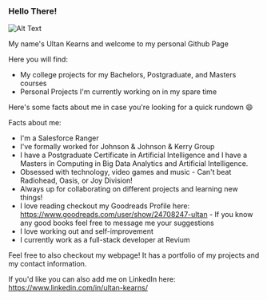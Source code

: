 ### Hello There!

![Alt Text](https://c.tenor.com/WuOwfnsLcfYAAAAS/star-wars-obi-wan-kenobi.gif)



<!--
**Ultan-Kearns/ultan-kearns** is a ✨ _special_ ✨ repository because its `README.md` (this file) appears on your GitHub profile.

Here are some ideas to get you started:

- 🔭 I’m currently working on ...
- 🌱 I’m currently learning ...
- 👯 I’m looking to collaborate on ...
- 🤔 I’m looking for help with ...
- 💬 Ask me about ...
- 📫 How to reach me: ...
- ⚡ Fun fact: ...
-->
My name's Ultan Kearns and welcome to my personal Github Page

Here you will find:

+ My college projects for  my Bachelors, Postgraduate, and Masters courses
+ Personal Projects I'm currently working on in my spare time

Here's some facts about me in case you're looking for a quick rundown :smile: 

Facts about me:

+ I'm a Salesforce Ranger
+ I've formally worked for Johnson & Johnson & Kerry Group
+ I have a Postgraduate Certificate in Artificial Intelligence and I have a Masters in Computing in Big Data Analytics and Artificial Intelligence.
+ Obsessed with technology, video games and music - Can't beat Radiohead, Oasis, or Joy Division!
+ Always up for collaborating on different projects and learning new things!
+ I love reading checkout my Goodreads Profile here: https://www.goodreads.com/user/show/24708247-ultan - If you know any good books feel free to message me your suggestions
+ I love working out and self-improvement
+ I currently work as a full-stack developer at Revium

Feel free to also checkout my webpage! It has a portfolio of my projects and my contact information.

If you'd like you can also add me on LinkedIn here: https://www.linkedin.com/in/ultan-kearns/
